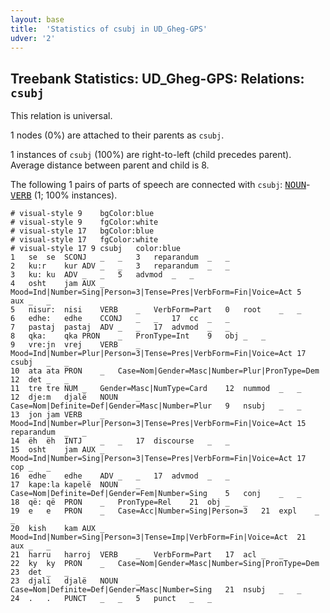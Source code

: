```yaml
---
layout: base
title:  'Statistics of csubj in UD_Gheg-GPS'
udver: '2'
---
```


## Treebank Statistics: UD_Gheg-GPS: Relations: `csubj`

This relation is universal.

1 nodes (0%) are attached to their parents as `csubj`.

1 instances of `csubj` (100%) are right-to-left (child precedes parent).
Average distance between parent and child is 8.

The following 1 pairs of parts of speech are connected with `csubj`: <tt><a href="aln_gps-pos-NOUN.html">NOUN</a></tt>-<tt><a href="aln_gps-pos-VERB.html">VERB</a></tt> (1; 100% instances).


~~~ conllu
# visual-style 9	bgColor:blue
# visual-style 9	fgColor:white
# visual-style 17	bgColor:blue
# visual-style 17	fgColor:white
# visual-style 17 9 csubj	color:blue
1	se	se	SCONJ	_	_	3	reparandum	_	_
2	ku:r	kur	ADV	_	_	3	reparandum	_	_
3	ku:	ku	ADV	_	_	5	advmod	_	_
4	osht	jam	AUX	_	Mood=Ind|Number=Sing|Person=3|Tense=Pres|VerbForm=Fin|Voice=Act	5	aux	_	_
5	nisur:	nisi	VERB	_	VerbForm=Part	0	root	_	_
6	edhe:	edhe	CCONJ	_	_	17	cc	_	_
7	pastaj	pastaj	ADV	_	_	17	advmod	_	_
8	qka:	qka	PRON	_	PronType=Int	9	obj	_	_
9	vre:jn	vrej	VERB	_	Mood=Ind|Number=Plur|Person=3|Tense=Pres|VerbForm=Fin|Voice=Act	17	csubj	_	_
10	ata	ata	PRON	_	Case=Nom|Gender=Masc|Number=Plur|PronType=Dem	12	det	_	_
11	tre	tre	NUM	_	Gender=Masc|NumType=Card	12	nummod	_	_
12	dje:m	djalë	NOUN	_	Case=Nom|Definite=Def|Gender=Masc|Number=Plur	9	nsubj	_	_
13	jon	jam	VERB	_	Mood=Ind|Number=Plur|Person=3|Tense=Pres|VerbForm=Fin|Voice=Act	15	reparandum	_	_
14	ëh	ëh	INTJ	_	_	17	discourse	_	_
15	osht	jam	AUX	_	Mood=Ind|Number=Sing|Person=3|Tense=Pres|VerbForm=Fin|Voice=Act	17	cop	_	_
16	edhe	edhe	ADV	_	_	17	advmod	_	_
17	kape:la	kapelë	NOUN	_	Case=Nom|Definite=Def|Gender=Fem|Number=Sing	5	conj	_	_
18	që:	që	PRON	_	PronType=Rel	21	obj	_	_
19	e	e	PRON	_	Case=Acc|Number=Sing|Person=3	21	expl	_	_
20	kish	kam	AUX	_	Mood=Ind|Number=Sing|Person=3|Tense=Imp|VerbForm=Fin|Voice=Act	21	aux	_	_
21	harru	harroj	VERB	_	VerbForm=Part	17	acl	_	_
22	ky	ky	PRON	_	Case=Nom|Gender=Masc|Number=Sing|PronType=Dem	23	det	_	_
23	djali	djalë	NOUN	_	Case=Nom|Definite=Def|Gender=Masc|Number=Sing	21	nsubj	_	_
24	.	.	PUNCT	_	_	5	punct	_	_

~~~


